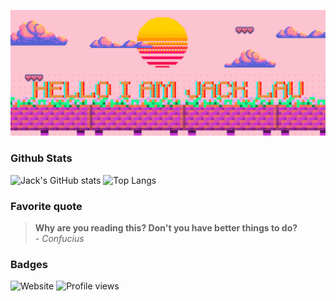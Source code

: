 <a href="https://portfolio.jacklau.xyz"><img alt="HELLO I AM JACK LAU" src="https://github.com/Jacklau1216/Jacklau1216/blob/main/background.png" /></a>


### Github Stats
![Jack's GitHub stats](https://github-readme-stats.vercel.app/api?username=Jacklau1216&theme=dark&show_icons=true&card_width=400&hide=issues&line_height=24)
![Top Langs](https://github-readme-stats.vercel.app/api/top-langs/?username=Jacklau1216&theme=dark&show_icons=true&card_width=200&layout=compact)

### Favorite quote
>**Why are you reading this? Don't you have better things to do?** <br/>
>*- Confucius*


### Badges
![Website](https://img.shields.io/website?down_color=red&down_message=offline&up_color=green&up_message=online&url=https%3A%2F%2Fportfolio.jacklau.xyz)
![Profile views](https://gpvc.arturio.dev/Jacklau1216)
